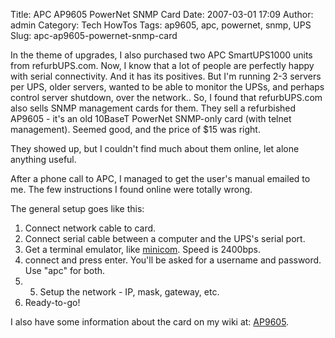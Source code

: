 Title: APC AP9605 PowerNet SNMP Card
Date: 2007-03-01 17:09
Author: admin
Category: Tech HowTos
Tags: ap9605, apc, powernet, snmp, UPS
Slug: apc-ap9605-powernet-snmp-card

In the theme of upgrades, I also purchased two APC SmartUPS1000 units
from refurbUPS.com. Now, I know that a lot of people are perfectly happy
with serial connectivity. And it has its positives. But I'm running 2-3
servers per UPS, older servers, wanted to be able to monitor the UPSs,
and perhaps control server shutdown, over the network.. So, I found that
refurbUPS.com also sells SNMP management cards for them. They sell a
refurbished AP9605 - it's an old 10BaseT PowerNet SNMP-only card (with
telnet management). Seemed good, and the price of $15 was right.

They showed up, but I couldn't find much about them online, let alone
anything useful.

After a phone call to APC, I managed to get the user's manual emailed to
me. The few instructions I found online were totally wrong.

The general setup goes like this:

1.  Connect network cable to card.
2.  Connect serial cable between a computer and the UPS's serial port.
3.  Get a terminal emulator, like
    [minicom](http://alioth.debian.org/projects/minicom). Speed is
    2400bps.
4.  connect and press enter. You'll be asked for a username and
    password. Use "apc" for both.
5.  5) Setup the network - IP, mask, gateway, etc.
6.  Ready-to-go!

I also have some information about the card on my wiki at:
[AP9605](http://wiki.jasonantman.com/index.php/AP9605).
